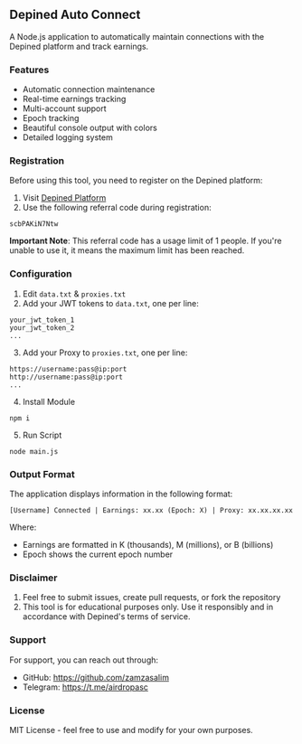 ## Depined Auto Connect

A Node.js application to automatically maintain connections with the Depined platform and track earnings.

### Features

- Automatic connection maintenance
- Real-time earnings tracking
- Multi-account support
- Epoch tracking
- Beautiful console output with colors
- Detailed logging system

### Registration

Before using this tool, you need to register on the Depined platform:

1. Visit [Depined Platform](https://app.depined.org/onboarding)
2. Use the following referral code during registration:

```
scbPAKiN7Ntw
```

**Important Note**: This referral code has a usage limit of 1 people. If you're unable to use it, it means the maximum limit has been reached.

### Configuration

1. Edit `data.txt` & `proxies.txt`
2. Add your JWT tokens to `data.txt`, one per line:

```
your_jwt_token_1
your_jwt_token_2
...
```

3. Add your Proxy to `proxies.txt`, one per line:

```
https://username:pass@ip:port
http://username:pass@ip:port
...
```

4. Install Module

```
npm i
```

5. Run Script

```
node main.js
```

### Output Format

The application displays information in the following format:

```
[Username] Connected | Earnings: xx.xx (Epoch: X) | Proxy: xx.xx.xx.xx
```

Where:

- Earnings are formatted in K (thousands), M (millions), or B (billions)
- Epoch shows the current epoch number

### Disclaimer

1. Feel free to submit issues, create pull requests, or fork the repository
2. This tool is for educational purposes only. Use it responsibly and in accordance with Depined's terms of service.

### Support

For support, you can reach out through:

- GitHub: https://github.com/zamzasalim
- Telegram: https://t.me/airdropasc

### License

MIT License - feel free to use and modify for your own purposes.
